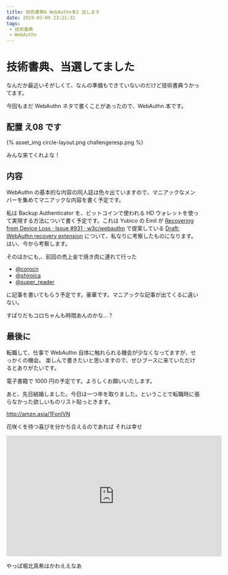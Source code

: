 ```yaml
---
title: 技術書典6 WebAuthn本2 出します
date: 2019-03-09 23:21:32
tags:
 - 技術書典
 - WebAuthn
---
```


# 技術書典、当選してました

なんだか最近いそがしくて、なんの準備もできていないのだけど技術書典うかってます。

今回もまだ WebAuthn ネタで書くことがあったので、WebAuthn 本です。

## 配置 え08 です

{% asset_img circle-layout.png challengeresp.png %}

みんな来てくれよな！

<!-- more -->

## 内容

WebAuthn の基本的な内容の同人誌は色々出ていますので、マニアックなメンバーを集めてマニアックな内容を書く予定です。

私は Backup Authenticator を、ビットコインで使われる HD ウォレットを使って実現する方法について書く予定です。これは Yubico の Emil が [Recovering from Device Loss · Issue #931 · w3c/webauthn](https://github.com/w3c/webauthn/issues/931) で提案している [Draft: WebAuthn recovery extension](https://gist.github.com/emlun/74a4d8bf53fd760a5c5408b418875e2b) について、私なりに考察したものになります。はい、今から考察します。

そのほかにも,、前回の売上金で焼き肉に連れて行った

- [@corocn](https://twitter.com/corocn)
- [@shiroica](https://twitter.com/shiroica)
- [@super_reader](https://twitter.com/super_reader)

に記事を書いてもらう予定です。豪華です。マニアックな記事が出てくるに違いない。

すぱりだもコロちゃんも時間あんのかな…？

## 最後に

転職して、仕事で WebAuthn 自体に触れられる機会が少なくなってますが、せっかくの機会。
楽しんで書きたいと思いますので、ぜひブースに来ていただけるとありがたいです。

電子書籍で 1000 円の予定です。よろしくお願いいたします。

あと、先日結婚しました。今日は一つ年を取りました。ということで転職時に張らなかった欲しいものリスト貼っときます。

http://amzn.asia/1FonIVN

花咲くを待つ喜びを分かち合えるのであれば それは幸せ

<iframe width="560" height="315" src="https://www.youtube.com/embed/PUabpTtCM84" frameborder="0" allow="accelerometer; autoplay; encrypted-media; gyroscope; picture-in-picture" allowfullscreen></iframe>


やっぱ堀北真希はかわええなあ